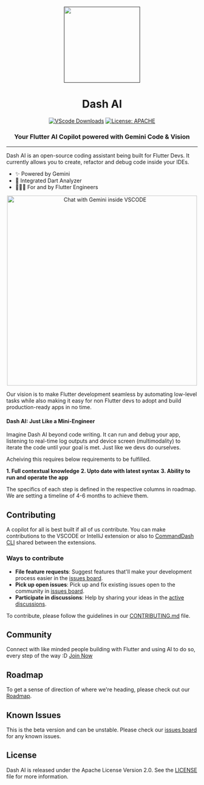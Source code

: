 <p align="center">
  <a href="" rel="noopener">
 <img height=200px src="https://raw.githubusercontent.com/Welltested-AI/fluttergpt/develop/vscode/media/icon.png"></a>
</p>
<h1 align="center">Dash AI</h1>
<div align="center">

[![VScode Downloads](https://img.shields.io/visual-studio-marketplace/d/WelltestedAI.fluttergpt)](https://marketplace.visualstudio.com/items?itemName=WelltestedAI.fluttergpt&ssr=false#overview) [![License: APACHE](https://img.shields.io/badge/License-APACHE%202.0-yellow)](/LICENSE)

<h3>Your Flutter AI Copilot powered with Gemini Code & Vision</h3>
</div>

-----------------
Dash AI is an open-source coding assistant being built for Flutter Devs. It currently allows you to create, refactor and debug code inside your IDEs.


- ✨ Powered by Gemini
- 🤝 Integrated Dart Analyzer
- 👨🏼‍💻 For and by Flutter Engineers
<p align="center">
<img src="https://media.giphy.com/media/T4ZnPW67QbajS5z4nU/giphy.gif" alt="Chat with Gemini inside VSCODE" width="500"/>
</p>

Our vision is to make Flutter development seamless by automating low-level tasks while also making it easy for non Flutter devs to adopt and build production-ready apps in no time.


#### Dash AI: Just Like a Mini-Engineer

Imagine Dash AI beyond code writing. It can run and debug your app, listening to real-time log outputs and device screen (multimodality) to iterate the code until your goal is met. Just like we devs do ourselves.

Acheiving this requires below requirements to be fulfilled.

**1. Full contextual knowledge**
**2. Upto date with latest syntax**
**3. Ability to run and operate the app**

The specifics of each step is defined in the respective columns in roadmap. We are setting a timeline of 4-6 months to achieve them.

## Contributing

A copilot for all is best built if all of us contribute. You can make contributions to the VSCODE or IntelliJ extension or also to [CommandDash CLI](https://github.com/Welltested-AI/commanddash) shared between the extensions. 

### Ways to contribute

- **File feature requests**: Suggest features that'll make your development process easier in the [issues board](https://github.com/Welltested-AI/fluttergpt/issues).
- **Pick up open issues**: Pick up and fix existing issues open to the community in [issues board](https://github.com/Welltested-AI/fluttergpt/issues).
- **Participate in discussions**: Help by sharing your ideas in the [active discussions](https://github.com/Welltested-AI/fluttergpt/discussions/182). 

To contribute, please follow the guidelines in our [CONTRIBUTING.md](CONTRIBUTING.md) file.

## Community

Connect with like minded people building with Flutter and using AI to do so, every step of the way :D [Join Now](https://join.slack.com/t/welltested-ai/shared_invite/zt-25u09fty8-gaggH9HbmopB~4tialTrlA)

## Roadmap

To get a sense of direction of where we're heading, please check out our [Roadmap](ROADMAP.md).

## Known Issues

This is the beta version and can be unstable. Please check our [issues board](https://github.com/Welltested-AI/fluttergpt/issues) for any known issues.


## License

Dash AI is released under the Apache License Version 2.0. See the [LICENSE](LICENSE) file for more information.